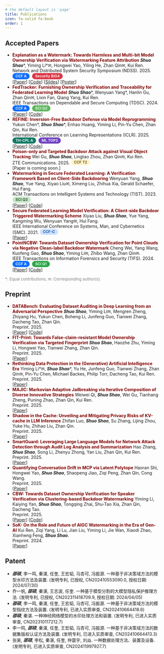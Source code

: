 ```yaml
---
# the default layout is 'page'
title: Publications
icon: fa-solid fa-book
order: 1
---
```


<style>
/* --- Badge Base Style (FIXED) --- */
.badge {
  display: inline-block;
  padding: 4px 10px;
  font-size: 12px;
  font-weight: 600;
  line-height: 1;
  text-align: center;
  white-space: nowrap;
  vertical-align: text-bottom; /* 修正了垂直对齐问题 */
  border-radius: 12px;
  margin-right: 4px;
}

/* --- SCI Series (Green Palette) --- */
.badge.sci-q1 { color: #fff; background-color: #28a745; } /* Q1: 卓越绿 */
.badge.sci-q2 { color: #fff; background-color: #5cb85c; } /* Q2: 健康绿 */
.badge.sci-q3 { color: #1e4620; background-color: #c8e6c9; } /* Q3: 清新绿 */
.badge.sci-q4 { color: #385e3a; background-color: #e8f5e9; } /* Q4: 淡雅绿 */

/* --- CCF Series (Blue Palette) --- */
.badge.ccf-a { color: #fff; background-color: #0d6efd; } /* A: 权威蓝 */
.badge.ccf-b { color: #fff; background-color: #3d8bfd; } /* B: 专业蓝 */
.badge.ccf-c { color: #014a99; background-color: #cfe2ff; } /* C: 清爽蓝 */

/* --- CCF-T Series (Orange/Yellow Palette) --- */
.badge.ccf-t1 { color: #fff; background-color: #fd7e14; } /* T1: 活力橙 */
.badge.ccf-t2 { color: #664d03; background-color: #fff3cd; } /* T2: 明亮黄 */
.badge.ccf-t3 { color: #614d2a; background-color: #fff9e8; } /* T3: 柔和杏 */

/* --- Special Recognition Series --- */
.badge.ml-top3 { color: #fff; background-color: #6f42c1; } /* ML TOP3: 创新紫 */
.badge.sec-big4 { color: #fff; background-color: #dc3545; } /* Security BIG4: 安全红 */

/* --- TH-CPL Series (Teal Palette) --- NEW! --- */
/* A (vs CCF-A): 深青色 - 现代、沉稳 */
.badge.th-cpl-a {
  color: #fff;
  background-color: #117A65;
}
/* B (vs CCF-B): 明青色 - 专业、清晰 */
.badge.th-cpl-b {
  color: #fff;
  background-color: #16A085;
}
</style>

## Accepted Papers 

- <font color=Maroon><b>Explanation as a Watermark: Towards Harmless and Multi-bit Model Ownership Verification via Watermarking Feature Attribution</b></font>
  ***Shuo Shao***\*, Yiming Li\*&#9993;, Hongwei Yao, Yiling He, Zhan Qin&#9993;, Kui Ren.<br>
  Network and Distributed System Security Symposium (NDSS). 2025. <span class="badge ccf-a">CCF A</span> <span class="badge sec-big4">Security BIG4</span><br>
  [[Paper](https://arxiv.org/abs/2405.04825)] [[Code](https://github.com/shaoshuo-ss/EaaW)] [[Sildes](https://drive.google.com/file/d/1_xFE_Hrd63RO6FnS6-iLNZqEfi8LWN8b/view?usp=sharing)] [[Poster](https://drive.google.com/file/d/10yvkP86sH16ELQSW3oCnRkQNGRrYx64Y/view?usp=sharing)]
- <font color=Maroon><b>FedTracker: Furnishing Ownership Verification and Traceability for Federated Learning Model</b></font>
  ***Shuo Shao***\*, Wenyuan Yang\*, Hanlin Gu, Zhan Qin&#9993;, Lixin Fan, Qiang Yang, Kui Ren.<br>
  IEEE Transactions on Dependable and Secure Computing (TDSC). 2024. <span class="badge ccf-a">CCF A</span> <span class="badge sci-q2">SCI Q2</span><br>
  [[Paper](https://ieeexplore.ieee.org/document/10504977)] [[Code](https://github.com/shaoshuo-ss/FedTracker)]
- <font color=Maroon><b>REFINE: Inversion-Free Backdoor Defense via Model Reprogramming</b></font>
  Yukun Chen\*, ***Shuo Shao***\*, Enhao Huang, Yiming Li, Pin-Yu Chen, Zhan Qin, Kui Ren.<br>
  International Conference on Learning Representations (ICLR). 2025. <span class="badge th-cpl-a">TH-CPL A</span> <span class="badge ml-top3">ML TOP3</span><br>
  [[Paper](https://arxiv.org/abs/2502.18508)] [[Code](https://github.com/WhitolfChen/REFINE)]
- <font color=Maroon><b>Poison-only and Targeted Backdoor Attack against Visual Object Tracking</b></font>
  Wei Gu, ***Shuo Shao***, Lingtao Zhou, Zhan Qin&#9993;, Kui Ren.<br>
  ZTE Communications. 2025. <span class="badge ccf-t2">CCF T2</span><br>
  [Paper is coming soon.]
- <font color=Maroon><b>Watermarking in Secure Federated Learning: A Verification Framework Based on Client-Side Backdooring</b></font>
  Wenyuan Yang, ***Shuo Shao***, Yue Yang, Xiyao Liu&#9993;, Ximeng Liu, Zhihua Xia, Gerald Schaefer, Hui Fang.<br>
  ACM Transactions on Intelligent Systems and Technology (TIST). 2023. <span class="badge sci-q3">SCI Q3</span><br>
  [[Paper](https://dl.acm.org/doi/full/10.1145/3630636)] [[Code](https://github.com/shaoshuo-ss/Watermark-Secure-FL)]
- <font color=Maroon><b>Secure Federated Learning Model Verification: A Client-side Backdoor Triggered Watermarking Scheme</b></font>
  Xiyao Liu, ***Shuo Shao***, Yue Yang, Kangming Wu, Wenyuan Yang&#9993;, Hui Fang.<br>
  IEEE International Conference on Systems, Man, and Cybernetics (SMC). 2021. <span class="badge ccf-c">CCF-C</span><br>
  [[Paper](https://ieeexplore.ieee.org/abstract/document/9658998/)]
- <font color=Maroon><b>PointNCBW: Towards Dataset Ownership Verification for Point Clouds via Negative Clean-label Backdoor Watermark</b></font>
  Cheng Wei, Yang Wang, Kuofeng Gao, ***Shuo Shao***, Yiming Li&#9993;, Zhibo Wang, Zhan Qin&#9993;.<br>
  IEEE Transactions on Information Forensics and Security (TIFS). 2024. <span class="badge ccf-a">CCF A</span> <span class="badge sci-q1">SCI Q1</span><br>
  [[Paper](https://ieeexplore.ieee.org/abstract/document/10745757)] [[Code](https://github.com/weic0810/PointNCBW)]

<span style="color: gray;font-size: small;">*: Equal contributions; &#9993;: Corresponding author(s).</span>

## Preprint

- <font color=Maroon><b>DATABench: Evaluating Dataset Auditing in Deep Learning from an Adversarial Perspective</b></font>
  ***Shuo Shao***, Yiming Li&#9993;, Mengren Zheng, Zhiyang Hu, Yukun Chen, Boheng Li, Junfeng Guo, Tianwei Zhang, Dacheng Tao, Zhan Qin.<br>
  Preprint. 2025.<br>
  [[Paper](https://arxiv.org/abs/2507.05622)] [[Code](https://github.com/shaoshuo-ss/DATABench)]
- <font color=Maroon><b>FIT-Print: Towards False-claim-resistant Model Ownership Verification via Targeted Fingerprint</b></font>
  ***Shuo Shao***, Haozhe Zhu, Yiming Li, Hongwei Yao, Tianwei Zhang, Zhan Qin.<br>
  Preprint. 2025.<br>
  [[Paper](https://arxiv.org/abs/2501.15509)]
- <font color=Maroon><b>Rethinking Data Protection in the (Generative) Artificial Intelligence Era</b></font>
  Yiming Li\*&#9993;, ***Shuo Shao***\*, Yu He, Junfeng Guo, Tianwei Zhang, Zhan Qin&#9993;, Pin-Yu Chen, Michael Backes, Philip Torr, Dacheng Tao, Kui Ren.<br>
  Preprint. 2025.<br>
  [[Paper](https://arxiv.org/abs/2507.03034)]
- <font color=Maroon><b>MAJIC: Markovian Adaptive Jailbreaking via Iterative Composition of Diverse Innovative Strategies</b></font>
  Weiwei Qi, ***Shuo Shao***, Wei Gu, Tianhang Zheng, Puning Zhao, Zhan Qin, Kui Ren.<br>
  Preprint. 2025.<br>
  [[Paper](https://arxiv.org/abs/2508.13048)]
- <font color=Maroon><b>Shadow in the Cache: Unveiling and Mitigating Privacy Risks of KV-cache in LLM Inference</b></font>
  Zhifan Luo, ***Shuo Shao***, Su Zhang, Lijing Zhou, Yuke Hu, Zhihao Liu, Zhan Qin.<br>
  Preprint. 2025.<br>
  [[Paper](https://arxiv.org/abs/2508.09442)]
- <font color=Maroon><b>SmartGuard: Leveraging Large Language Models for Network Attack Detection through Audit Log Analysis and Summarization</b></font>
  Hao Zhang, ***Shuo Shao***, Song Li, Zhenyu Zhong, Yan Liu, Zhan Qin, Kui Ren.<br>
  Preprint. 2025.<br>
  [[Paper](https://arxiv.org/abs/2506.16981)]
- <font color=Maroon><b>Quantifying Conversation Drift in MCP via Latent Polytope</b></font>
  Haoran Shi, Hongwei Yao, ***Shuo Shao***, Shaopeng Jiao, Ziqi Peng, Zhan Qin, Cong Wang.<br>
  Preprint. 2025.<br>
  [[Paper](https://arxiv.org/abs/2508.06418)]
- <font color=Maroon><b>CBW: Towards Dataset Ownership Verification for Speaker Verification via Clustering-based Backdoor Watermarking</b></font>
  Yiming Li, Kaiying Yan, ***Shuo Shao***, Tongqing Zhai, Shu-Tao Xia, Zhan Qin, Dacheng Tao.<br>
  Preprint. 2025.<br>
  [[Paper](https://arxiv.org/abs/2503.05794)] [[Code](https://github.com/Radiant0726/CBW)]
- <font color=Maroon><b>SoK: On the Role and Future of AIGC Watermarking in the Era of Gen-AI</b></font>
  Kui Ren, Ziqi Yang, Li Lu, Jian Liu, Yiming Li, Jie Wan, Xiaodi Zhao, Xianheng Feng, ***Shuo Shao***.<br>
  Preprint. 2024.<br>
  [[Paper](https://arxiv.org/abs/2411.11478)]

## Patent

- ***邵硕***, 李一鸣, 秦湛, 任奎, 王宏韬, 马杏可, 冯振源. 一种基于非决策域方法的模型水印方法及装置. (发明专利, 已授权, CN202410553090.0, 授权日期: 2024/07/30)
- 乔一帆, ***邵硕***, 秦湛, 王志波, 任奎. 一种基于模型分割的大模型隐私保护推理方法. (发明专利, 已授权, CN202311418709.9, 授权日期: 2024/04/05)
- ***邵硕***, 李一鸣, 秦湛, 任奎, 王宏韬, 马杏可, 冯振源. 一种基于非决策域方法的模型指纹方法及装置. (发明专利, 已进入实质审查, CN202410664418.6)
- ***邵硕***, 秦湛. 一种神经网络模型的水印处理方法和装置. (发明专利, 已进入实质审查, CN202310117212.7)
- 李一鸣, ***邵硕***, 秦湛, 任奎, 王宏韬, 马杏可, 冯振源. 一种基于非决策域方法的数据集版权认证方法及装置. (发明专利, 已进入实质审查, CN202410664413.3)
- 张昊, ***邵硕***, 李松, 秦湛, 任奎, 仲震宇, 刘焱. 一种数据处理方法、装置及设备. (发明专利, 已进入实质审查, CN202411997927.7)
